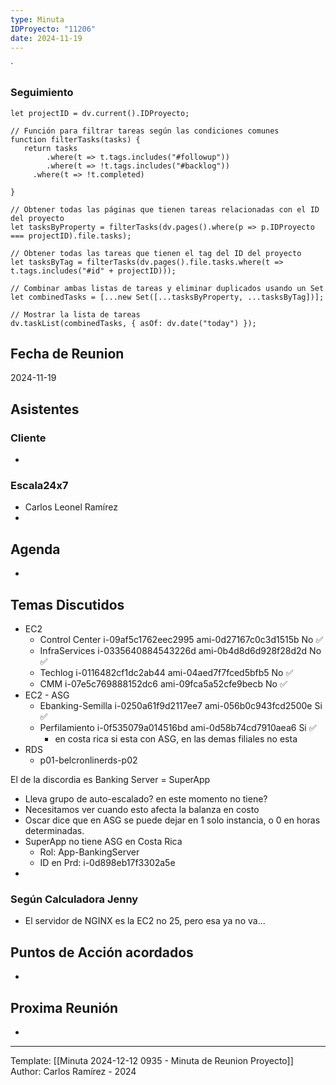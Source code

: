 ```yaml
---
type: Minuta
IDProyecto: "11206"
date: 2024-11-19
---
```

`

### Seguimiento

```dataviewjs
let projectID = dv.current().IDProyecto;

// Función para filtrar tareas según las condiciones comunes
function filterTasks(tasks) {
   return tasks
        .where(t => t.tags.includes("#followup"))
        .where(t => !t.tags.includes("#backlog"))
     .where(t => !t.completed)
        
}

// Obtener todas las páginas que tienen tareas relacionadas con el ID del proyecto
let tasksByProperty = filterTasks(dv.pages().where(p => p.IDProyecto === projectID).file.tasks);

// Obtener todas las tareas que tienen el tag del ID del proyecto
let tasksByTag = filterTasks(dv.pages().file.tasks.where(t => t.tags.includes("#id" + projectID)));

// Combinar ambas listas de tareas y eliminar duplicados usando un Set
let combinedTasks = [...new Set([...tasksByProperty, ...tasksByTag])];

// Mostrar la lista de tareas
dv.taskList(combinedTasks, { asOf: dv.date("today") });
 ```
## Fecha de Reunion
2024-11-19

## Asistentes

### Cliente
* 
### Escala24x7
- Carlos Leonel Ramírez
-  

## Agenda
* 
## Temas Discutidos
*  EC2
	* Control Center i-09af5c1762eec2995 ami-0d27167c0c3d1515b No  ✅
	* InfraServices i-0335640884543226d ami-0b4d8d6d928f28d2d No  ✅
	* Techlog i-0116482cf1dc2ab44 ami-04aed7f7fced5bfb5 No  ✅
	* CMM i-07e5c769888152dc6 ami-09fca5a52cfe9becb No ✅
* EC2 - ASG
	* Ebanking-Semilla  i-0250a61f9d2117ee7 ami-056b0c943fcd2500e Si ✅
	* Perfilamiento i-0f535079a014516bd ami-0d58b74cd7910aea6 Si ✅
		* en costa rica si esta con ASG, en las demas filiales no esta
* RDS
	* p01-belcronlinerds-p02

El de la discordia es Banking Server = SuperApp  
- Lleva grupo de auto-escalado? en este momento no tiene?
- Necesitamos ver cuando esto afecta la balanza en costo
- Oscar dice que en ASG se puede dejar en 1 solo instancia, o 0 en horas determinadas.
- SuperApp no tiene ASG en Costa Rica
	- Rol: App-BankingServer
	- ID en Prd: i-0d898eb17f3302a5e
- 



### Según Calculadora Jenny
- El servidor de NGINX es la EC2 no 25, pero esa ya no va...
## Puntos de Acción acordados
- 

## Proxima Reunión
*   

---
Template: [[Minuta 2024-12-12 0935 - Minuta de Reunion Proyecto]]
Author: Carlos Ramírez - 2024

